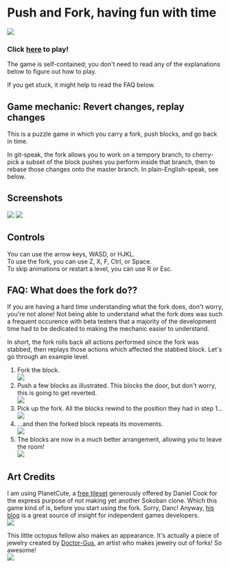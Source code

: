 # Push and Fork, having fun with time

![](https://raw.github.com/Octocarina/game-off-2012/master/img/splash.png) 

### Click [here](http://gelisam.com/octocarina) to play!

The game is self-contained; you don't need to read any of the explanations below to figure out how to play.

If you get stuck, it might help to read the FAQ below.


## Game mechanic: Revert changes, replay changes

This is a puzzle game in which you carry a fork, push blocks, and go back in time.

In git-speak, the fork allows you to work on a tempory branch, to cherry-pick a subset of the block pushes you perform inside that branch, then to rebase those changes onto the master branch. In plain-English-speak, see below.


## Screenshots

![](https://raw.github.com/Octocarina/game-off-2012/master/img/README/screenshot1.png) ![](https://raw.github.com/Octocarina/game-off-2012/master/img/README/screenshot2.png) 


## Controls

You can use the arrow keys, WASD, or HJKL.  
To use the fork, you can use Z, X, F, Ctrl, or Space.  
To skip animations or restart a level, you can use R or Esc.


## FAQ: What does the fork do??

If you are having a hard time understanding what the fork does, don't worry, you're not alone! Not being able to understand what the fork does was such a frequent occurence with beta testers that a majority of the development time had to be dedicated to making the mechanic easier to understand.

In short, the fork rolls back all actions performed since the fork was stabbed, then replays those actions which affected the stabbed block. Let's go through an example level.

1.  Fork the block.  
    ![](https://raw.github.com/Octocarina/game-off-2012/master/img/README/explanation1.png)
1.  Push a few blocks as illustrated. This blocks the door, but don't worry, this is going to get reverted.  
    ![](https://raw.github.com/Octocarina/game-off-2012/master/img/README/explanation2.png)
1.  Pick up the fork. All the blocks rewind to the position they had in step 1...  
    ![](https://raw.github.com/Octocarina/game-off-2012/master/img/README/explanation3.png)
1.  ...and then the forked block repeats its movements.  
    ![](https://raw.github.com/Octocarina/game-off-2012/master/img/README/explanation4.png)
1.  The blocks are now in a much better arrangement, allowing you to leave the room!  
    ![](https://raw.github.com/Octocarina/game-off-2012/master/img/README/explanation5.png)


## Art Credits

I am using PlanetCute, a [free tileset](http://www.lostgarden.com/2007/05/dancs-miraculously-flexible-game.html) generously offered by Daniel Cook for the express purpose of *not* making yet another Sokoban clone. Which this game kind of is, before you start using the fork. Sorry, Danc! Anyway, [his blog](http://www.lostgarden.com/) is a great source of insight for independent games developers.  
![](https://raw.github.com/Octocarina/game-off-2012/master/img/README/planetcute.jpg)

This little octopus fellow also makes an appearance. It's actually a piece of jewelry created by <a href="http://doctor-gus.deviantart.com/">Doctor-Gus</a>, an artist who makes jewelry out of forks! So awesome!  
![](https://raw.github.com/Octocarina/game-off-2012/master/img/README/doctorgus.jpg)
